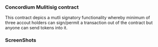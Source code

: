 ### Concordium Mulitisig contract
This contract depics a mutli signatory functionality whereby minimum of three accout holders can sign/permit a transaction out of the contract but anyone can send tokens into it.


### ScreenShots